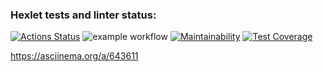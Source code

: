 ### Hexlet tests and linter status:
[![Actions Status](https://github.com/ViktorSitnikov97/java-project-71/actions/workflows/hexlet-check.yml/badge.svg)](https://github.com/ViktorSitnikov97/java-project-71/actions) ![example workflow](https://github.com/ViktorSitnikov97/java-project-71/actions/workflows/main.yml/badge.svg)
[![Maintainability](https://api.codeclimate.com/v1/badges/e9575cc8fa04dbb25e5f/maintainability)](https://codeclimate.com/github/ViktorSitnikov97/java-project-71/maintainability) [![Test Coverage](https://api.codeclimate.com/v1/badges/e9575cc8fa04dbb25e5f/test_coverage)](https://codeclimate.com/github/ViktorSitnikov97/java-project-71/test_coverage)

https://asciinema.org/a/643611
